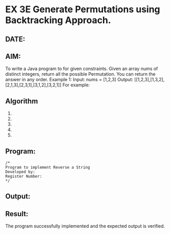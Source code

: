 
# EX 3E Generate Permutations using Backtracking  Approach.
## DATE:
## AIM:
To write a Java program to for given constraints.
Given an array nums of distinct integers, return all the possible Permutation. You can return the answer in any order.
Example 1:
Input: nums = [1,2,3]
Output: [[1,2,3],[1,3,2],[2,1,3],[2,3,1],[3,1,2],[3,2,1]]
For example:
## Algorithm
1. 
2. 
3. 
4.  
5.   

## Program:
```
/*
Program to implement Reverse a String
Developed by: 
Register Number:  
*/
```

## Output:



## Result:
The program successfully implemented and the expected output is verified.
